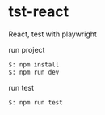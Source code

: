 # tst-react

React, test with playwright

run project
```sh
$: npm install
$: npm run dev
```
run test
```sh
$: npm run test
```

